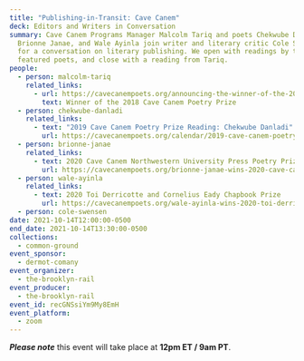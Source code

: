 ```yaml
---
title: "Publishing-in-Transit: Cave Canem"
deck: Editors and Writers in Conversation
summary: Cave Canem Programs Manager Malcolm Tariq and poets Chekwube Danladi,
  Brionne Janae, and Wale Ayinla join writer and literary critic Cole Swensen
  for a conversation on literary publishing. We open with readings by the
  featured poets, and close with a reading from Tariq.
people:
  - person: malcolm-tariq
    related_links:
      - url: https://cavecanempoets.org/announcing-the-winner-of-the-2018-cave-canem-poetry-prize/
        text: Winner of the 2018 Cave Canem Poetry Prize
  - person: chekwube-danladi
    related_links:
      - text: "2019 Cave Canem Poetry Prize Reading: Chekwube Danladi"
        url: https://cavecanempoets.org/calendar/2019-cave-canem-poetry-prize-reading-chekwube-danladi/
  - person: brionne-janae
    related_links:
      - text: 2020 Cave Canem Northwestern University Press Poetry Prize
        url: https://cavecanempoets.org/brionne-janae-wins-2020-cave-canem-northwestern-university-press-poetry-prize/
  - person: wale-ayinla
    related_links:
      - text: 2020 Toi Derricotte and Cornelius Eady Chapbook Prize
        url: https://cavecanempoets.org/wale-ayinla-wins-2020-toi-derricotte-and-cornelius-eady-chapbook-prize/
  - person: cole-swensen
date: 2021-10-14T12:00:00-0500
end_date: 2021-10-14T13:30:00-0500
collections:
  - common-ground
event_sponsor:
  - dermot-comany
event_organizer:
  - the-brooklyn-rail
event_producer:
  - the-brooklyn-rail
event_id: recGNSsiYm9My8EmH
event_platform:
  - zoom
---
```

***Please note*** this event will take place at **12pm ET / 9am PT**.